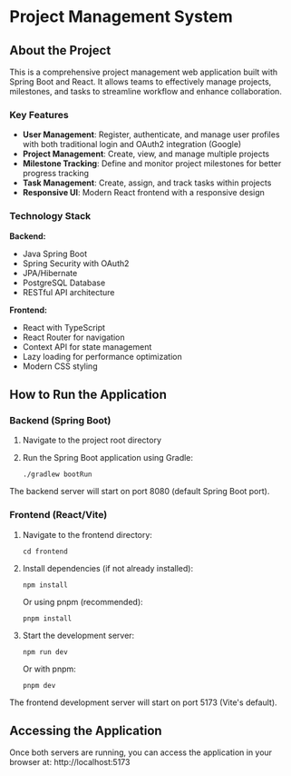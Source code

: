 # Project Management System

## About the Project

This is a comprehensive project management web application built with Spring Boot and React. It allows teams to effectively manage projects, milestones, and tasks to streamline workflow and enhance collaboration.

### Key Features

- **User Management**: Register, authenticate, and manage user profiles with both traditional login and OAuth2 integration (Google) 
- **Project Management**: Create, view, and manage multiple projects
- **Milestone Tracking**: Define and monitor project milestones for better progress tracking
- **Task Management**: Create, assign, and track tasks within projects
- **Responsive UI**: Modern React frontend with a responsive design

### Technology Stack

**Backend:**
- Java Spring Boot
- Spring Security with OAuth2
- JPA/Hibernate
- PostgreSQL Database
- RESTful API architecture

**Frontend:**
- React with TypeScript
- React Router for navigation
- Context API for state management
- Lazy loading for performance optimization
- Modern CSS styling

## How to Run the Application

### Backend (Spring Boot)

1. Navigate to the project root directory
2. Run the Spring Boot application using Gradle:

   ```
   ./gradlew bootRun
   ```

The backend server will start on port 8080 (default Spring Boot port).

### Frontend (React/Vite)

1. Navigate to the frontend directory:

   ```
   cd frontend
   ```

2. Install dependencies (if not already installed):

   ```
   npm install
   ```

   Or using pnpm (recommended):

   ```
   pnpm install
   ```

3. Start the development server:

   ```
   npm run dev
   ```

   Or with pnpm:

   ```
   pnpm dev
   ```

The frontend development server will start on port 5173 (Vite's default).

## Accessing the Application

Once both servers are running, you can access the application in your browser at:
http://localhost:5173
